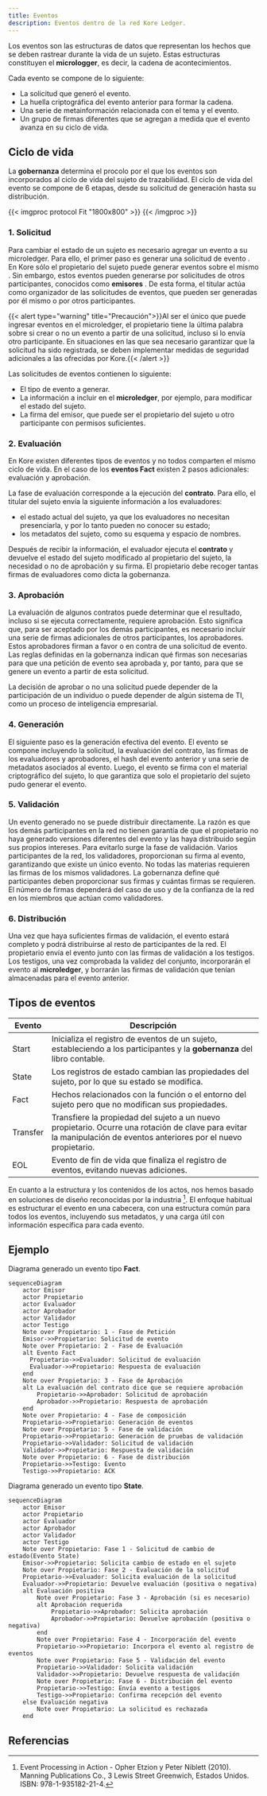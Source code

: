 ```yaml
---
title: Eventos
description: Eventos dentro de la red Kore Ledger.
---
```


Los eventos son las estructuras de datos que representan los hechos que se deben rastrear durante la vida de un sujeto. Estas estructuras constituyen el **micrologger**, es decir, la cadena de acontecimientos.

Cada evento se compone de lo siguiente:

- La solicitud que generó el evento.
- La huella criptográfica del evento anterior para formar la cadena.
- Una serie de metainformación relacionada con el tema y el evento.
- Un grupo de firmas diferentes que se agregan a medida que el evento avanza en su ciclo de vida.

## Ciclo de vida

La **gobernanza** determina el procolo por el que los eventos son incorporados al ciclo de vida del sujeto de trazabilidad.
El ciclo de vida del evento se compone de 6 etapas, desde su solicitud de generación hasta su distribución.

{{< imgproc protocol Fit "1800x800" >}}
{{< /imgproc >}}


### 1. Solicitud 
Para cambiar el estado de un sujeto es necesario agregar un evento a su microledger. Para ello, el primer paso es generar una solicitud de evento . En Kore sólo el propietario del sujeto puede generar eventos sobre el mismo . Sin embargo, estos eventos pueden generarse por solicitudes de otros participantes, conocidos como **emisores** . De esta forma, el titular actúa como organizador de las solicitudes de eventos, que pueden ser generadas por él mismo o por otros participantes.

{{< alert type="warning" title="Precaución">}}Al ser el único que puede ingresar eventos en el microledger, el propietario tiene la última palabra sobre si crear o no un evento a partir de una solicitud, incluso si lo envía otro participante. En situaciones en las que sea necesario garantizar que la solicitud ha sido registrada, se deben implementar medidas de seguridad adicionales a las ofrecidas por Kore.{{< /alert >}}

Las solicitudes de eventos contienen lo siguiente:

- El tipo de evento a generar.
- La información a incluir en el **microledger**, por ejemplo, para modificar el estado del sujeto.
- La firma del emisor, que puede ser el propietario del sujeto u otro participante con permisos suficientes.


### 2. Evaluación
En Kore existen diferentes tipos de eventos y no todos comparten el mismo ciclo de vida. En el caso de los **eventos Fact** existen 2 pasos adicionales: evaluación y aprobación.

La fase de evaluación corresponde a la ejecución del **contrato**. Para ello, el titular del sujeto envía la siguiente información a los evaluadores:

- el estado actual del sujeto, ya que los evaluadores no necesitan presenciarla, y por lo tanto pueden no conocer su estado;
- los metadatos del sujeto, como su esquema y espacio de nombres.

Después de recibir la información, el evaluador ejecuta el **contrato** y devuelve el estado del sujeto modificado al propietario del sujeto, la necesidad o no de aprobación y su firma. El propietario debe recoger tantas firmas de evaluadores como dicta la gobernanza.

### 3. Aprobación
La evaluación de algunos contratos puede determinar que el resultado, incluso si se ejecuta correctamente, requiere aprobación. Esto significa que, para ser aceptado por los demás participantes, es necesario incluir una serie de firmas adicionales de otros participantes, los aprobadores. Estos aprobadores firman a favor o en contra de una solicitud de evento. Las reglas definidas en la gobernanza indican qué firmas son necesarias para que una petición de evento sea aprobada y, por tanto, para que se genere un evento a partir de esta solicitud.

La decisión de aprobar o no una solicitud puede depender de la participación de un individuo o puede depender de algún sistema de TI, como un proceso de inteligencia empresarial.

### 4. Generación
El siguiente paso es la generación efectiva del evento. El evento se compone incluyendo la solicitud, la evaluación del contrato, las firmas de los evaluadores y aprobadores, el hash del evento anterior y una serie de metadatos asociados al evento. Luego, el evento se firma con el material criptográfico del sujeto, lo que garantiza que solo el propietario del sujeto pudo generar el evento.

### 5. Validación
Un evento generado no se puede distribuir directamente. La razón es que los demás participantes en la red no tienen garantía de que el propietario no haya generado versiones diferentes del evento y las haya distribuido según sus propios intereses. Para evitarlo surge la fase de validación. Varios participantes de la red, los validadores, proporcionan su firma al evento, garantizando que existe un único evento. No todas las materias requieren las firmas de los mismos validadores. La gobernanza define qué participantes deben proporcionar sus firmas y cuántas firmas se requieren. El número de firmas dependerá del caso de uso y de la confianza de la red en los miembros que actúan como validadores.

### 6. Distribución
Una vez que haya suficientes firmas de validación, el evento estará completo y podrá distribuirse al resto de participantes de la red. El propietario envía el evento junto con las firmas de validación a los testigos. Los testigos, una vez comprobada la validez del conjunto, incorporarán el evento al **microledger**, y borrarán las firmas de validación que tenían almacenadas para el evento anterior.

## Tipos de eventos
| Evento    | Descripción                                                                                               |
|-----------|-----------------------------------------------------------------------------------------------------------|
| Start     | Inicializa el registro de eventos de un sujeto, estableciendo a los participantes y la **gobernanza** del libro contable. |
| State     | Los registros de estado cambian las propiedades del sujeto, por lo que su estado se modifica.             |
| Fact      | Hechos relacionados con la función o el entorno del sujeto pero que no modifican sus propiedades.         |
| Transfer  | Transfiere la propiedad del sujeto a un nuevo propietario. Ocurre una rotación de clave para evitar la manipulación de eventos anteriores por el nuevo propietario. |
| EOL       | Evento de fin de vida que finaliza el registro de eventos, evitando nuevas adiciones.                     |


En cuanto a la estructura y los contenidos de los actos, nos hemos basado en soluciones de diseño reconocidas por la industria [^1]. El enfoque habitual es estructurar el evento en una cabecera, con una estructura común para todos los eventos, incluyendo sus metadatos, y una carga útil con información específica para cada evento.

## Ejemplo
Diagrama generado un evento tipo **Fact**.
```mermaid
sequenceDiagram
    actor Emisor
    actor Propietario
    actor Evaluador
    actor Aprobador
    actor Validador
    actor Testigo
    Note over Propietario: 1 - Fase de Petición
    Emisor->>Propietario: Solicitud de evento
    Note over Propietario: 2 - Fase de Evaluación
    alt Evento Fact
      Propietario->>Evaluador: Solicitud de evaluación
      Evaluador->>Propietario: Respuesta de evaluación
    end
    Note over Propietario: 3 - Fase de Aprobación
    alt La evaluación del contrato dice que se requiere aprobación
        Propietario->>Aprobador: Solicitud de aprobación
        Aprobador->>Propietario: Respuesta de aprobación
    end
    Note over Propietario: 4 - Fase de composición
    Propietario->>Propietario: Generación de eventos
    Note over Propietario: 5 - Fase de validación
    Propietario->>Propietario: Generación de pruebas de validación
    Propietario->>Validador: Solicitud de validación
    Validador->>Propietario: Respuesta de validación
    Note over Propietario: 6 - Fase de distribución
    Propietario->>Testigo: Evento
    Testigo->>Propietario: ACK
```
Diagrama generado un evento tipo **State**.
```mermaid
sequenceDiagram
    actor Emisor
    actor Propietario
    actor Evaluador
    actor Aprobador
    actor Validador
    actor Testigo
    Note over Propietario: Fase 1 - Solicitud de cambio de estado(Evento State)
    Emisor->>Propietario: Solicita cambio de estado en el sujeto
    Note over Propietario: Fase 2 - Evaluación de la solicitud
    Propietario->>Evaluador: Solicita evaluación de la solicitud
    Evaluador->>Propietario: Devuelve evaluación (positiva o negativa)
    alt Evaluación positiva
        Note over Propietario: Fase 3 - Aprobación (si es necesario)
        alt Aprobación requerida
            Propietario->>Aprobador: Solicita aprobación
            Aprobador->>Propietario: Devuelve aprobación (positiva o negativa)
        end
        Note over Propietario: Fase 4 - Incorporación del evento
        Propietario->>Propietario: Incorpora el evento al registro de eventos
        Note over Propietario: Fase 5 - Validación del evento
        Propietario->>Validador: Solicita validación
        Validador->>Propietario: Devuelve respuesta de validación
        Note over Propietario: Fase 6 - Distribución del evento
        Propietario->>Testigo: Envía evento a testigos
        Testigo->>Propietario: Confirma recepción del evento
    else Evaluación negativa
        Note over Propietario: La solicitud es rechazada
    end
```
## Referencias
[^1]: Event Processing in Action - Opher Etzion y Peter Niblett (2010). Manning Publications Co., 3 Lewis Street Greenwich, Estados Unidos. ISBN: 978-1-935182-21-4.
